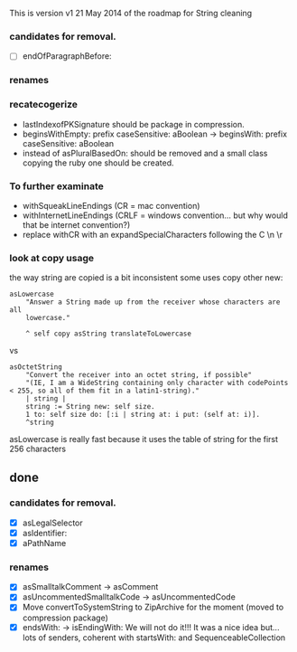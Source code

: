 This is version v1 21 May 2014 of the roadmap for String cleaning

### candidates for removal.
* [ ] endOfParagraphBefore:

### renames

### recatecogerize
* lastIndexofPKSignature should be package in compression.
* beginsWithEmpty: prefix caseSensitive: aBoolean -> beginsWith: prefix caseSensitive: aBoolean
* instead of asPluralBasedOn: should be removed and a small class copying the ruby one should be created.

### To further examinate

- withSqueakLineEndings (CR = mac convention)
- withInternetLineEndings (CRLF = windows convention… but why would that be internet convention?)
- replace withCR with an expandSpecialCharacters following the C \n \r

### look at copy usage

the way string are copied is a bit inconsistent some uses copy other new:

	asLowercase
		"Answer a String made up from the receiver whose characters are all 
		lowercase."
	
		^ self copy asString translateToLowercase

vs

	asOctetString
		"Convert the receiver into an octet string, if possible"
		"(IE, I am a WideString containing only character with codePoints < 255, so all of them fit in a latin1-string)."
		| string |
		string := String new: self size.
		1 to: self size do: [:i | string at: i put: (self at: i)].
		^string


asLowercase is really fast because it uses the table of string for the first 256 characters



## done

### candidates for removal.

* [X] asLegalSelector
* [X] asIdentifier:
* [X] aPathName

### renames

* [X] asSmalltalkComment -> asComment
* [X] asUncommentedSmalltalkCode -> asUncommentedCode
* [X] Move convertToSystemString to ZipArchive for the moment (moved to compression package)
* [X] endsWith: -> isEndingWith: We will not do it!!! It was a nice idea but...  lots of senders, coherent with startsWith: and SequenceableCollection
